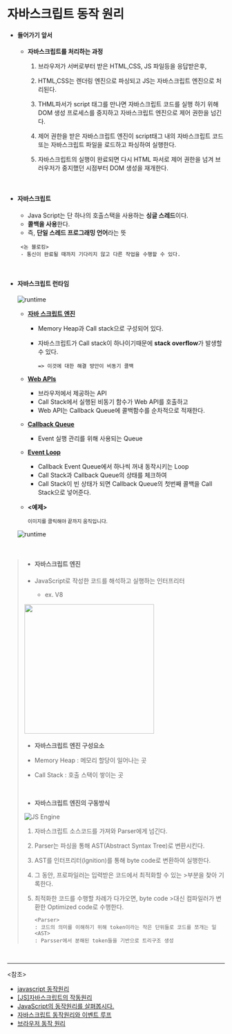 # 자바스크립트 동작 원리

- #### 들어가기 앞서

  - **자바스크립트를 처리하는 과정**
    1. 브라우저가 서버로부터 받은 HTML,CSS, JS 파일등을 응답받은후,
    
    2. HTML,CSS는 렌더링 엔진으로 파싱되고 JS는 자바스크립트 엔진으로 처리된다.
    
    3. THML파서가 script 태그를 만나면 자바스크립트 코드를 실행 하기 위해 DOM 생성 프로세스를 중지하고 자바스크립트 엔진으로 제어 권한을 넘긴다.
    4. 제어 권한을 받은 자바스크립트 엔진이 script태그 내의 자바스크립트 코드 또는 자바스크립트 파일을 로드하고 파싱하여 실행한다. 
    5. 자바스크립트의 실행이 완료되면 다시 HTML 파서로 제어 권한을 넘겨 브러우저가 중지했던 시점부터 DOM 생성을 재개한다.

<br>

- #### 자바스크립트

  - Java Script는 단 하나의 호출스택을 사용하는 **싱글 스레드**이다.
  - **콜백을 사용**한다.
  - 즉, **단일 스레드 프로그래밍 언어**라는 뜻

   ~~~
    <논 블로킹>
    - 통신이 완료될 때까지 기다리지 않고 다른 작업을 수행할 수 있다.
   ~~~

<br>


- #### 자바스크립트 런타임

  ![runtime](https://user-images.githubusercontent.com/58902042/104404050-2988f500-559d-11eb-8ee3-febb9b08da31.PNG)

  - **<u>자바 스크립트 엔진</u>**

    - Memory Heap과 Call stack으로 구성되어 있다.
    
    - 자바스크립트가 Call stack이 하나이기때문에 **stack overflow**가 발생할 수 있다.
    
      `=> 이것에 대한 해결 방안이 비동기 콜백`
  - **<u> Web APIs</u>**
    
    - 브라우저에서 제공하는 API
    - Call Stack에서 실행된 비동기 함수가 Web API를 호출하고
    - Web API는 Callback Queue에 콜백함수를 순차적으로 적재한다.
    
  - **<u> Callback Queue</u>**

    - Event 실행 관리를 위해 사용되는 Queue

  - **<u> Event Loop</u>**

    - Callback Event Queue에서 하나씩 꺼내 동작시키는 Loop
    - Call Stack과 Callback Queue의 상태를 체크하여 
    - Call Stack이 빈 상태가 되면 Callback Queue의 첫번째 콜백을 Call Stack으로 넣어준다.
    
  - **<예제>**
  
    <small>이미지를 클릭해야 끝까지 움직입니다.</small>
  
  ![runtime](https://img1.daumcdn.net/thumb/R1280x0/?scode=mtistory2&fname=https%3A%2F%2Fblog.kakaocdn.net%2Fdn%2Fdd1dcM%2FbtqKMOtNjTd%2FrvlcflUHVxvLncUJ8dNAp1%2Fimg.gif)
  

<br>

>- #### 자바스크립트 엔진
>
> - JavaScript로 작성한 코드를 해석하고 실행하는 인터프리터
>   
>   - ex. V8
>
>​											<img src = "https://user-images.githubusercontent.com/58902042/104337354-bea5d280-5538-11eb-95a1-66e502815913.PNG" height=300 width=300>
>
>- **자바스크립트 엔진 구성요소**
>
>  - Memory Heap : 메모리 할당이 일어나는 곳
>
>  - Call Stack : 호출 스택이 쌓이는 곳
>
>​    
>
>
>- **자바스크립트 엔진의 구동방식**
>
>![JS Engine](https://user-images.githubusercontent.com/58902042/104334094-4ee21880-5535-11eb-8ccb-c6bd59f200e4.PNG)
>
>1. 자바스크립트 소스코드를 가져와 Parser에게 넘긴다.
>
>2. Parser는 파싱을 통해 AST(Abstract Syntax Tree)로 변환시킨다.
>
>3. AST를 인터프리터(lgnition)를 통해 byte code로 변환하여 실행한다.
>
>4. 그 동안, 프로파일러는 입력받은 코드에서 최적화할 수 있는 >부분을 찾아 기록한다.
>
>5. 최적화한 코드를 수행할 차례가 다가오면, byte code >대신 컴파일러가 변환한 Optimized code로 수행한다.
>
>    ~~~
>    <Parser>
>    : 코드의 의미를 이해하기 위해 token이라는 작은 단위들로 코드를 쪼개는 일
>    <AST>
>    : Parsser에서 분해된 token들을 기반으로 트리구조 생성
>    ~~~



<br>

----------

<참조>

- [javascript 동작원리](https://velog.io/@namezin/javascript-%EB%8F%99%EC%9E%91-%EC%9B%90%EB%A6%AC)
- [[JS]자바스크립트의 작동원리](https://frontcode.tistory.com/30?category=685416)
- [JavaScript의 동작원리를 살펴봅시다.](https://medium.com/humanscape-tech/javascript-%EB%8F%99%EC%9E%91%EC%9B%90%EB%A6%AC%EB%A5%BC-%EC%82%B4%ED%8E%B4%EB%B4%85%EC%8B%9C%EB%8B%A4-aef465c9c43)
- [자바스크립트 동작원리와 이벤트 루프](https://kyung-a.tistory.com/11)
- [브라우저 동작 원리](https://poiemaweb.com/js-browser)

